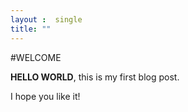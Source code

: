 ```yaml
---
layout :  single
title: ""
---
```


#WELCOME

**HELLO WORLD**, this is my first blog post.

I hope you like it!
